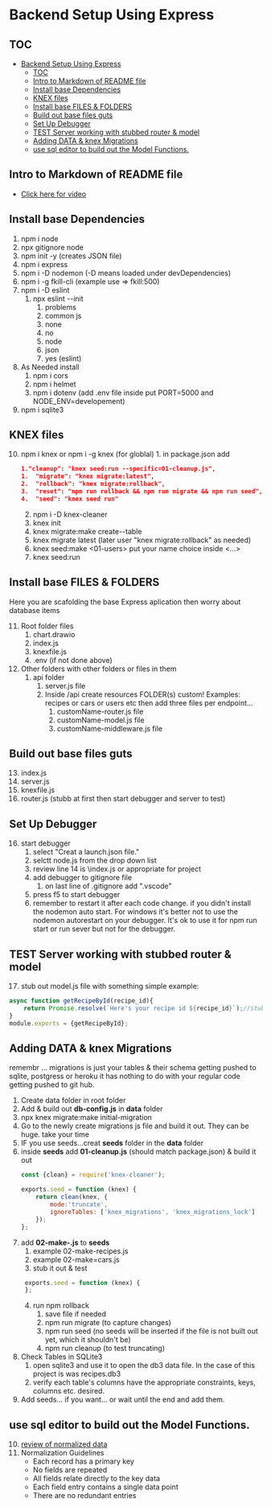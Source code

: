 # Backend Setup Using Express

## TOC
- [Backend Setup Using Express](#backend-setup-using-express)
  - [TOC](#toc)
  - [Intro to Markdown of README file](#intro-to-markdown-of-readme-file)
  - [Install base Dependencies](#install-base-dependencies)
  - [KNEX files](#knex-files)
  - [Install base FILES & FOLDERS](#install-base-files--folders)
  - [Build out base files guts](#build-out-base-files-guts)
  - [Set Up Debugger](#set-up-debugger)
  - [TEST Server working with stubbed router & model](#test-server-working-with-stubbed-router--model)
  - [Adding DATA & knex Migrations](#adding-data--knex-migrations)
  - [use sql editor to build out the Model Functions.](#use-sql-editor-to-build-out-the-model-functions)
## Intro to Markdown of README file
    
  - [Click here for video](https://www.youtube.com/watch?v=pTCROLZLhDM)
  
## Install base Dependencies 
1. npm i node
2. npx gitignore node
3. npm init -y (creates JSON file)
4. npm i express
5. npm i -D nodemon (-D means loaded under devDependencies)
6. npm i -g fkill-cli (example use => fkill:500)
7. npm i -D eslint
   1. npx eslint --init
      1. problems
      2. common js
      3. none
      4. no
      5. node
      6. json
      7. yes (eslint)
8. As Needed install
   1. npm i cors
   2. npm i helmet
   3. npm i dotenv (add .env file inside put PORT=5000 and NODE_ENV=developement)
9. npm i sqlite3

## KNEX files
10.  npm i knex or npm i -g knex (for globlal)
    1.  in package.json add  
        ```json
        1."cleanup": "knex seed:run --specific=01-cleanup.js",
        1.  "migrate": "knex migrate:latest",
        2.  "rollback": "knex migrate:rollback",
        3.  "reset": "npm run rollback && npm run migrate && npm run seed",
        4.  "seed": "knex seed run"
        ```
     2.  npm i -D knex-cleaner
     3.  knex init
     4.  knex migrate:make create-<name>-table
     5.  knex migrate latest (later user "knex migrate:rollback" as needed)
     6.  knex seed:make <01-users> put your name choice inside <...>
     7.  knex seed:run

## Install base FILES & FOLDERS
Here you are scafolding the base Express aplication then worry about database items

11. Root folder files
    1.  chart.drawio
    2.  index.js
    3.  knexfile.js
    4.  .env (if not done above)
12. Other folders with other folders or files in them 
    1.  api folder
        1.  server.js file
        2.  Inside /api create resources FOLDER(s) custom! Examples: recipes or cars or users etc then add three files per endpoint...
            1.  customName-router.js file
            2.  customName-model.js file
            3.  customName-middleware.js file

## Build out base files guts
13. index.js
14. server.js
15. knexfile.js
16. router.js (stubb at first then start debugger and server to test)

## Set Up Debugger
16. start debugger
    1.  select "Creat a launch.json file."
    2.  selctt node.js from the drop down list
    3.  review line 14 is \\index.js or appropriate for project
    4.  add debugger to gitignore file
        1.  on last line of .gitignore add ".vscode"
    5.  press f5 to start debugger
    6.  remember to restart it after each code change. if you didn't install the nodemon auto start. For windows it's better not to use the nodemon autorestart on your debugger. It's ok to use it for npm run start  or run sever but not for the debugger. 

## TEST Server working with stubbed router & model
17. stub out model.js file with something simple example:
```javascript
async function getRecipeById(recipe_id){
    return Promise.resolve(`Here's your recipe id ${recipe_id}`);//stubb
}
module.exports = {getRecipeById};
```
## Adding DATA & knex Migrations
remembr ... migrations is just your tables & their schema getting pushed to sqlite, postgress or heroku it has nothing to do with your regular code getting pushed to git hub. 
1. Create data folder in root folder
2. Add & build out __db-config.js__ in __data__ folder
3. npx knex migrate:make initial-migration
4. Go to the newly create migrations js file and build it out. They can be huge. take your time
5. IF you use seeds...creat __seeds__ folder in the __data__ folder
6. inside __seeds__ add __01-cleanup.js__ (should match package.json) & build it out
    ```javascript
    const {clean} = require('knex-cleaner');

    exports.seed = function (knex) {
        return clean(knex, {
            mode:'truncate',
            ignoreTables: ['knex_migrations', 'knex_migrations_lock']
        });
    };
    ```
7. add __02-make-<resourceName>.js__ to __seeds__ 
   1. example 02-make-recipes.js
   2. example 02-make=cars.js
   3. stub it out & test
   ```javascript
    exports.seed = function (knex) {
    };
   ```
   4. run npm rollback
      1. save file if needed
      2. npm run migrate (to capture changes)
      3. npm run seed (no seeds will be inserted if the file is not built out yet, which it shouldn't be)
      4. npm run cleanup (to test truncating)
8.  Check Tables in SQLite3
    1.  open sqlite3 and use it to open the db3 data file. In the case of this project is was recipes.db3
    2.  verify each table's columns have the appropriate constraints, keys, columns etc. desired.
9.  Add seeds... if you want... or wait until the end and add them. 
   
   ## use sql editor to build out the Model Functions. 

10. [review of normalized data ](https://lambdaschool.instructure.com/courses/1692/pages/objective-1-explain-data-normalization?module_item_id=618670)
11. Normalization Guidelines
    - Each record has a primary key
    - No fields are repeated
    - All fields relate directly to the key data
    - Each field entry contains a single data point
    - There are no redundant entries